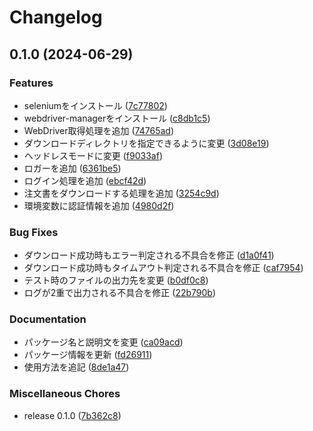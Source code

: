 # Changelog

## 0.1.0 (2024-06-29)


### Features

* seleniumをインストール ([7c77802](https://github.com/ryohidaka/coop-kobe-downloader/commit/7c77802176e5e9143fe8bc24d9a4aac171187880))
* webdriver-managerをインストール ([c8db1c5](https://github.com/ryohidaka/coop-kobe-downloader/commit/c8db1c5b1db93791ff3da7494259128e404caf54))
* WebDriver取得処理を追加 ([74765ad](https://github.com/ryohidaka/coop-kobe-downloader/commit/74765adc67c0b3e81d5db9c25da9a323b65662da))
* ダウンロードディレクトリを指定できるように変更 ([3d08e19](https://github.com/ryohidaka/coop-kobe-downloader/commit/3d08e1966e6ce72bb06ec9780d530c572fe9059c))
* ヘッドレスモードに変更 ([f9033af](https://github.com/ryohidaka/coop-kobe-downloader/commit/f9033af893b3860cf4a233e0db25753776ddb391))
* ロガーを追加 ([6361be5](https://github.com/ryohidaka/coop-kobe-downloader/commit/6361be56cc7e08e0bf11add2b822ba64d18a0d66))
* ログイン処理を追加 ([ebcf42d](https://github.com/ryohidaka/coop-kobe-downloader/commit/ebcf42d6201a4d5495c8fdc863fc80266a6ba4b9))
* 注文書をダウンロードする処理を追加 ([3254c9d](https://github.com/ryohidaka/coop-kobe-downloader/commit/3254c9da02ac223db58082b524996e5969c7048b))
* 環境変数に認証情報を追加 ([4980d2f](https://github.com/ryohidaka/coop-kobe-downloader/commit/4980d2f2e4bce9210afb07d3855b4b0532138c2c))


### Bug Fixes

* ダウンロード成功時もエラー判定される不具合を修正 ([d1a0f41](https://github.com/ryohidaka/coop-kobe-downloader/commit/d1a0f412f2877dcba1c7ca366c44f088c3bc1e66))
* ダウンロード成功時もタイムアウト判定される不具合を修正 ([caf7954](https://github.com/ryohidaka/coop-kobe-downloader/commit/caf7954592c77510e7fc7d648d75ae97be88f225))
* テスト時のファイルの出力先を変更 ([b0df0c8](https://github.com/ryohidaka/coop-kobe-downloader/commit/b0df0c8baad3c5ba0d36533d7203b2f9926a6641))
* ログが2重で出力される不具合を修正 ([22b790b](https://github.com/ryohidaka/coop-kobe-downloader/commit/22b790b38d73dbb0be09fd82f468528b77a5fbb9))


### Documentation

* パッケージ名と説明文を変更 ([ca09acd](https://github.com/ryohidaka/coop-kobe-downloader/commit/ca09acd45f50518659b751244c03aa883d3d7675))
* パッケージ情報を更新 ([fd26911](https://github.com/ryohidaka/coop-kobe-downloader/commit/fd269116eef626c7875f179ffe2caf5cd5644bc1))
* 使用方法を追記 ([8de1a47](https://github.com/ryohidaka/coop-kobe-downloader/commit/8de1a478be5cdbc483382b7f6073957d6b6ab022))


### Miscellaneous Chores

* release 0.1.0 ([7b362c8](https://github.com/ryohidaka/coop-kobe-downloader/commit/7b362c83a17f50b85655a375e884c3167564a5fa))
